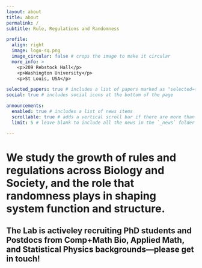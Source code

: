 ```yaml
---
layout: about
title: about
permalink: /
subtitle: Rule, Regulations and Randomness

profile:
  align: right
  image: logo-sq.png
  image_circular: false # crops the image to make it circular
  more_info: >
    <p>209 Rebstock Hall</p>
    <p>Washington University</p>
    <p>St Louis, USA</p>

selected_papers: true # includes a list of papers marked as "selected={true}"
social: true # includes social icons at the bottom of the page

announcements:
  enabled: true # includes a list of news items
  scrollable: true # adds a vertical scroll bar if there are more than 3 news items
  limit: 5 # leave blank to include all the news in the `_news` folder

---
```


# We study the growth of rules and regulations across Biology and Society, and the role that randomness plays in shaping system function and structure.

## The Lab is activeley recruiting PhD students and Postdocs from Comp+Math Bio, Applied Math, and Statistical Physics backgrounds—please get in touch!

